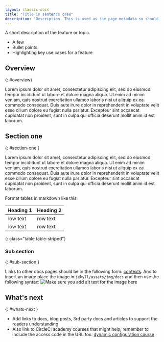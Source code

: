 ```yaml
---
layout: classic-docs
title: "Title in sentence case"
description: "Description. This is used as the page metadata so should be a unique accurate summary of the page in 100-180 chars."
---
```


A short description of the feature or topic.

* A few
* Bullet points
* Highlighting key use cases for a feature

## Overview
{: #overview}

Lorem ipsum dolor sit amet, consectetur adipiscing elit, sed do eiusmod tempor incididunt ut labore et dolore magna aliqua. Ut enim ad minim veniam, quis nostrud exercitation ullamco laboris nisi ut aliquip ex ea commodo consequat. Duis aute irure dolor in reprehenderit in voluptate velit esse cillum dolore eu fugiat nulla pariatur. Excepteur sint occaecat cupidatat non proident, sunt in culpa qui officia deserunt mollit anim id est laborum.

## Section one
{: #section-one }

Lorem ipsum dolor sit amet, consectetur adipiscing elit, sed do eiusmod tempor incididunt ut labore et dolore magna aliqua. Ut enim ad minim veniam, quis nostrud exercitation ullamco laboris nisi ut aliquip ex ea commodo consequat. Duis aute irure dolor in reprehenderit in voluptate velit esse cillum dolore eu fugiat nulla pariatur. Excepteur sint occaecat cupidatat non proident, sunt in culpa qui officia deserunt mollit anim id est laborum.

Format tables in markdown like this:

| Heading 1 | Heading 2 |
| --------- | --------- |
| row text  | row text  |
| row text  | row text  |
{: class="table table-striped"}

### Sub section
{: #sub-section }

Links to other docs pages should be in the following form:
[contexts]({{site.baseurl}}/2.0/contexts). And to insert an image place the
image in `jekyll/assets/img/docs` and then use the following syntax:
![Make sure you add alt text for the image here]({{site.baseurl}}/assets/img/docs/env-vars-example-ui.png "You can also add a title for the image here")

## What's next
{: #whats-next }

* Add links to docs, blog posts, 3rd party docs and articles to support the readers understanding
* Also link to CircleCI academy courses that might help, remember to include the access code in the URL too: [dynamic configuration course](https://academy.circleci.com/dynamic-config?access_code=public-2021) 
